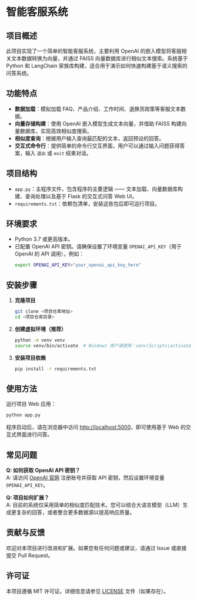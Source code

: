 # 智能客服系统

## 项目概述

此项目实现了一个简单的智能客服系统，主要利用 OpenAI 的嵌入模型将客服相关文本数据转换为向量，并通过 FAISS 向量数据库进行相似文本搜索。系统基于 Python 和 LangChain 家族库构建，适合用于演示如何快速构建基于语义搜索的问答系统。

## 功能特点

- **数据加载**：模拟加载 FAQ、产品介绍、工作时间、退换货政策等客服文本数据。
- **向量存储构建**：使用 OpenAI 嵌入模型生成文本向量，并借助 FAISS 构建向量数据库，实现高效相似度搜索。
- **相似度查询**：根据用户输入查询最匹配的文本，返回预设的回答。
- **交互式命令行**：提供简单的命令行交互界面，用户可以通过输入问题获得答案，输入 `退出` 或 `exit` 结束对话。

## 项目结构

- `app.py`：主程序文件，包含程序的主要逻辑 —— 文本加载、向量数据库构建、查询处理以及基于 Flask 的交互式问答 Web UI。
- `requirements.txt`：依赖包清单，安装这些包后即可运行项目。

## 环境要求

- Python 3.7 或更高版本。
- 已配置 OpenAI API 密钥。请确保设置了环境变量 `OPENAI_API_KEY`（用于 OpenAI 的 API 调用），例如：
  ```bash
  export OPENAI_API_KEY="your_openai_api_key_here"
  ```

## 安装步骤

1. **克隆项目**
   ```bash
   git clone <项目仓库地址>
   cd <项目仓库目录>
   ```

2. **创建虚拟环境（推荐）**
   ```bash
   python -m venv venv
   source venv/bin/activate  # Windows 用户请使用：venv\Scripts\activate
   ```

3. **安装项目依赖**
   ```bash
   pip install -r requirements.txt
   ```

## 使用方法

运行项目 Web 应用：

```bash
python app.py
```

程序启动后，请在浏览器中访问 [http://localhost:5000](http://localhost:5000)，即可使用基于 Web 的交互式界面进行问答。

## 常见问题

**Q: 如何获取 OpenAI API 密钥？**  
A: 请访问 [OpenAI 官网](https://openai.com/api/) 注册账号并获取 API 密钥，然后设置环境变量 `OPENAI_API_KEY`。

**Q: 项目如何扩展？**  
A: 目前的系统仅采用简单的相似度匹配技术。您可以结合大语言模型（LLM）生成更复杂的回答，或者整合更多数据源以提高响应质量。

## 贡献与反馈

欢迎对本项目进行改进和扩展。如果您有任何问题或建议，请通过 Issue 或直接提交 Pull Request。

## 许可证

本项目遵循 MIT 许可证。详细信息请参见 [LICENSE](LICENSE) 文件（如果存在）。